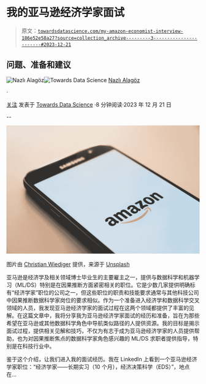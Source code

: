 # 我的亚马逊经济学家面试

> 原文：[`towardsdatascience.com/my-amazon-economist-interview-186e52e58a27?source=collection_archive---------3-----------------------#2023-12-21`](https://towardsdatascience.com/my-amazon-economist-interview-186e52e58a27?source=collection_archive---------3-----------------------#2023-12-21)

## 问题、准备和建议

[](https://medium.com/@nalagoz13?source=post_page-----186e52e58a27--------------------------------)![Nazlı Alagöz](https://medium.com/@nalagoz13?source=post_page-----186e52e58a27--------------------------------)[](https://towardsdatascience.com/?source=post_page-----186e52e58a27--------------------------------)![Towards Data Science](https://towardsdatascience.com/?source=post_page-----186e52e58a27--------------------------------) [Nazlı Alagöz](https://medium.com/@nalagoz13?source=post_page-----186e52e58a27--------------------------------)

·

[关注](https://medium.com/m/signin?actionUrl=https%3A%2F%2Fmedium.com%2F_%2Fsubscribe%2Fuser%2F4ba02da50bf&operation=register&redirect=https%3A%2F%2Ftowardsdatascience.com%2Fmy-amazon-economist-interview-186e52e58a27&user=Nazl%C4%B1+Alag%C3%B6z&userId=4ba02da50bf&source=post_page-4ba02da50bf----186e52e58a27---------------------post_header-----------) 发表于 [Towards Data Science](https://towardsdatascience.com/?source=post_page-----186e52e58a27--------------------------------) ·8 分钟阅读·2023 年 12 月 21 日[](https://medium.com/m/signin?actionUrl=https%3A%2F%2Fmedium.com%2F_%2Fvote%2Ftowards-data-science%2F186e52e58a27&operation=register&redirect=https%3A%2F%2Ftowardsdatascience.com%2Fmy-amazon-economist-interview-186e52e58a27&user=Nazl%C4%B1+Alag%C3%B6z&userId=4ba02da50bf&source=-----186e52e58a27---------------------clap_footer-----------)

--

[](https://medium.com/m/signin?actionUrl=https%3A%2F%2Fmedium.com%2F_%2Fbookmark%2Fp%2F186e52e58a27&operation=register&redirect=https%3A%2F%2Ftowardsdatascience.com%2Fmy-amazon-economist-interview-186e52e58a27&source=-----186e52e58a27---------------------bookmark_footer-----------)![](img/40ee4346231a47c94748af16170ec16e.png)

图片由 [Christian Wiediger](https://unsplash.com/@christianw?utm_content=creditCopyText&utm_medium=referral&utm_source=unsplash) 提供，来源于 [Unsplash](https://unsplash.com/photos/black-samsung-galaxy-smartphone-displaying-amazon-logo-rymh7EZPqRs?utm_content=creditCopyText&utm_medium=referral&utm_source=unsplash)

亚马逊是经济学及相关领域博士毕业生的主要雇主之一，提供与数据科学和机器学习（ML/DS）特别是在因果推断方面紧密相关的职位。它是少数几家提供明确标有“经济学家”职位的公司之一，但这些职位的职责和技能要求通常与其他科技公司中因果推断数据科学家岗位的要求相似。作为一个准备进入经济学和数据科学交叉领域的人员，我发现亚马逊经济学家的面试过程在这两个领域都提供了丰富的见解。在这篇文章中，我将分享我为亚马逊经济学家面试的经历和准备，旨在为那些希望在亚马逊或其他数据科学角色中导航类似路径的人提供资源。我的目标是揭示面试过程，提供相关见解和技巧，不仅为有志于成为亚马逊经济学家的人员提供帮助，也为对因果推断焦点的数据科学家角色感兴趣的 ML/DS 求职者提供指导，特别是在科技行业中。

鉴于这个介绍，让我们进入我的面试经历。我在 LinkedIn 上看到一个亚马逊经济学家职位：“经济学家——长期实习（10 个月），经济决策科学（EDS）”，地点在…
